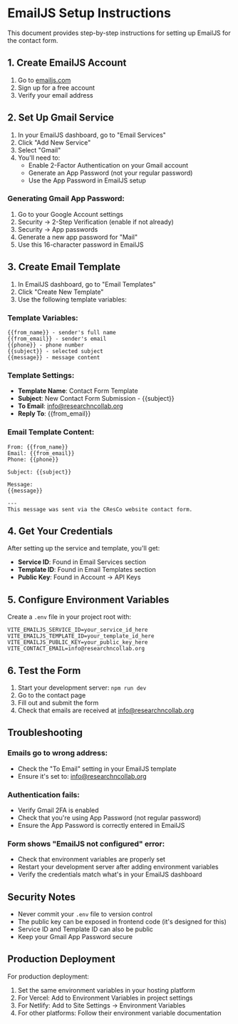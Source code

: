 # EmailJS Setup Instructions

This document provides step-by-step instructions for setting up EmailJS for the contact form.

## 1. Create EmailJS Account

1. Go to [emailjs.com](https://emailjs.com)
2. Sign up for a free account
3. Verify your email address

## 2. Set Up Gmail Service

1. In your EmailJS dashboard, go to "Email Services"
2. Click "Add New Service"
3. Select "Gmail"
4. You'll need to:
   - Enable 2-Factor Authentication on your Gmail account
   - Generate an App Password (not your regular password)
   - Use the App Password in EmailJS setup

### Generating Gmail App Password:
1. Go to your Google Account settings
2. Security → 2-Step Verification (enable if not already)
3. Security → App passwords
4. Generate a new app password for "Mail"
5. Use this 16-character password in EmailJS

## 3. Create Email Template

1. In EmailJS dashboard, go to "Email Templates"
2. Click "Create New Template"
3. Use the following template variables:

### Template Variables:
```
{{from_name}} - sender's full name
{{from_email}} - sender's email
{{phone}} - phone number
{{subject}} - selected subject
{{message}} - message content
```

### Template Settings:
- **Template Name**: Contact Form Template
- **Subject**: New Contact Form Submission - {{subject}}
- **To Email**: info@researchncollab.org
- **Reply To**: {{from_email}}

### Email Template Content:
```
From: {{from_name}}
Email: {{from_email}}
Phone: {{phone}}

Subject: {{subject}}

Message:
{{message}}

---
This message was sent via the CResCo website contact form.
```

## 4. Get Your Credentials

After setting up the service and template, you'll get:
- **Service ID**: Found in Email Services section
- **Template ID**: Found in Email Templates section  
- **Public Key**: Found in Account → API Keys

## 5. Configure Environment Variables

Create a `.env` file in your project root with:

```env
VITE_EMAILJS_SERVICE_ID=your_service_id_here
VITE_EMAILJS_TEMPLATE_ID=your_template_id_here
VITE_EMAILJS_PUBLIC_KEY=your_public_key_here
VITE_CONTACT_EMAIL=info@researchncollab.org
```

## 6. Test the Form

1. Start your development server: `npm run dev`
2. Go to the contact page
3. Fill out and submit the form
4. Check that emails are received at info@researchncollab.org

## Troubleshooting

### Emails go to wrong address:
- Check the "To Email" setting in your EmailJS template
- Ensure it's set to: info@researchncollab.org

### Authentication fails:
- Verify Gmail 2FA is enabled
- Check that you're using App Password (not regular password)
- Ensure the App Password is correctly entered in EmailJS

### Form shows "EmailJS not configured" error:
- Check that environment variables are properly set
- Restart your development server after adding environment variables
- Verify the credentials match what's in your EmailJS dashboard

## Security Notes

- Never commit your `.env` file to version control
- The public key can be exposed in frontend code (it's designed for this)
- Service ID and Template ID can also be public
- Keep your Gmail App Password secure

## Production Deployment

For production deployment:
1. Set the same environment variables in your hosting platform
2. For Vercel: Add to Environment Variables in project settings
3. For Netlify: Add to Site Settings → Environment Variables
4. For other platforms: Follow their environment variable documentation

